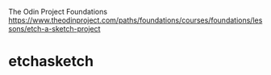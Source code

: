 The Odin Project Foundations
https://www.theodinproject.com/paths/foundations/courses/foundations/lessons/etch-a-sketch-project
# etchasketch